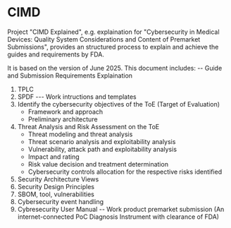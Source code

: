 # CIMD
Project "CIMD Explained", e.g. explaination for "Cybersecurity in Medical Devices: Quality System Considerations and Content of Premarket Submissions", provides an structured process to explain and achieve the guides and requirements by FDA.

It is based on the version of June 2025. This document includes:
-- Guide and Submission Requirements Explaination
   1) TPLC
   2) SPDF
--- Work intructions and templates
   1) Identify the cybersecurity objectives of the ToE (Target of Evaluation)
      - Framework and approach
      - Preliminary architecture 
   3) Threat Analysis and Risk Assessment on the ToE
      - Threat modeling and threat analysis
      - Threat scenario analysis and exploitability analysis
      - Vulnerability, attack path and exploitability analysis
      - Impact and rating
      - Risk value decision and treatment determination
      - Cybersecurity controls allocation for the respective risks identified
   4) Security Architecture Views
   5) Security Design Principles 
   6) SBOM, tool, vulnerabilities
   7) Cybersecurity event handling
   8) Cybresecurity User Manual
-- Work product premarket submission (An internet-connected PoC Diagnosis Instrument with clearance of FDA)
